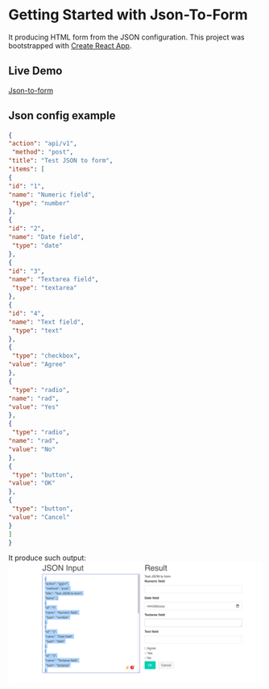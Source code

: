 # Getting Started with Json-To-Form
It producing HTML form from the JSON configuration.
This project was bootstrapped with [Create React App](https://github.com/facebook/create-react-app).

## Live Demo
[Json-to-form](https://json-to-form-45b59.web.app/)

## Json config example
```json
{
"action": "api/v1",
 "method": "post",
"title": "Test JSON to form",
"items": [
{
"id": "1",
"name": "Numeric field",
 "type": "number"
},
{
"id": "2",
"name": "Date field",
 "type": "date"
},
{
"id": "3",
"name": "Textarea field",
 "type": "textarea"
},
{
"id": "4",
"name": "Text field",
 "type": "text"
},
{
 "type": "checkbox",
"value": "Agree"
},
{
 "type": "radio",
"name": "rad",
"value": "Yes"
},
{
 "type": "radio",
"name": "rad",
"value": "No"
},
{
 "type": "button",
"value": "OK"
},
{
 "type": "button",
"value": "Cancel"
}
]
}
```
It produce such output:
![title](public/screenshot.png)

